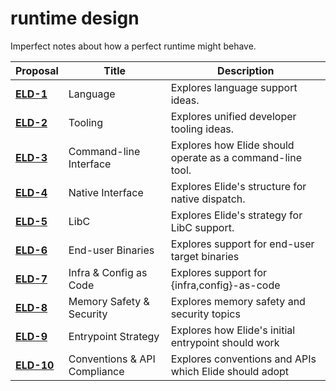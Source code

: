 # runtime design

Imperfect notes about how a perfect runtime might behave.

| Proposal                                | Title                        | Description                                               |
| --------------------------------------- | ---------------------------- | --------------------------------------------------------- |
| [**ELD-1**](./draft/1-language.md)      | Language                     | Explores language support ideas.                          |
| [**ELD-2**](./draft/2-tooling.md)       | Tooling                      | Explores unified developer tooling ideas.                 |
| [**ELD-3**](./draft/3-cli.md)           | Command-line Interface       | Explores how Elide should operate as a command-line tool. |
| [**ELD-4**](./draft/4-native.md)        | Native Interface             | Explores Elide's structure for native dispatch.           |
| [**ELD-5**](./draft/5-libc.md)          | LibC                         | Explores Elide's strategy for LibC support.               |
| [**ELD-6**](./draft/6-finalbin.md)      | End-user Binaries            | Explores support for end-user target binaries             |
| [**ELD-7**](./draft/7-config.md)        | Infra & Config as Code       | Explores support for {infra,config}-as-code               |
| [**ELD-8**](./draft/8-security.md)      | Memory Safety & Security     | Explores memory safety and security topics                |
| [**ELD-9**](./draft/9-entrypoint.md)    | Entrypoint Strategy          | Explores how Elide's initial entrypoint should work       |
| [**ELD-10**](./draft/10-conventions.md) | Conventions & API Compliance | Explores conventions and APIs which Elide should adopt    |
